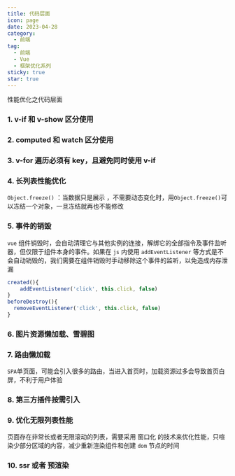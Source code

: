 ```yaml
---
title: 代码层面
icon: page
date: 2023-04-28
category:
  - 前端
tag:
  - 前端
  - Vue
  - 框架优化系列
sticky: true
star: true
---
```


性能优化之代码层面

<!-- more -->

### 1. v-if 和 v-show 区分使用

### 2. computed 和 watch 区分使用

### 3. v-for 遍历必须有 key，且避免同时使用 v-if

### 4. 长列表性能优化

`Object.freeze()` ：当数据只是展示 ，不需要动态变化时，用`Object.freeze()`可以冻结一个对象，一旦冻结就再也不能修改

### 5. 事件的销毁

`vue` 组件销毁时，会自动清理它与其他实例的连接，解绑它的全部指令及事件监听器，但仅限于组件本身的事件。如果在 `js` 内使用 `addEventListener` 等方式是不会自动销毁的，我们需要在组件销毁时手动移除这个事件的监听，以免造成内存泄漏

```js
created(){
	addEventListener('click', this.click, false)
}
beforeDestroy(){
  removeEventListener('click', this.click, false)
}
```

### 6. 图片资源懒加载、雪碧图

### 7. 路由懒加载

`SPA`单页面，可能会引入很多的路由，当进入首页时，加载资源过多会导致首页白屏，不利于用户体验

### 8. 第三方插件按需引入

### 9. 优化无限列表性能

页面存在非常长或者无限滚动的列表，需要采用 窗口化 的技术来优化性能，只喧染少部分区域的内容，减少重新渲染组件和创建 `dom` 节点的时间

### 10. ssr 或者 预渲染


